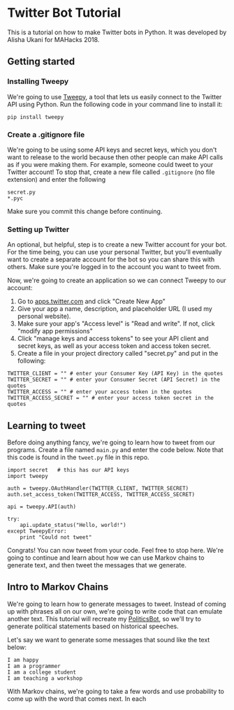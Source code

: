 # Twitter Bot Tutorial

This is a tutorial on how to make Twitter bots in Python. It was developed by Alisha Ukani for MAHacks 2018.

## Getting started

### Installing Tweepy

We're going to use [Tweepy](https://github.com/tweepy/tweepy), a tool that lets us easily connect to the Twitter API using Python. Run the following code in your command line to install it:

```
pip install tweepy
```

### Create a .gitignore file

We're going to be using some API keys and secret keys, which you don't want to release to the world because then other people can make API calls as if you were making them. For example, someone could tweet to your Twitter account! To stop that, create a new file called `.gitignore` (no file extension) and enter the following
```
secret.py
*.pyc
```

Make sure you commit this change before continuing.

### Setting up Twitter

An optional, but helpful, step is to create a new Twitter account for your bot. For the time being, you can use your personal Twitter, but you'll eventually want to create a separate account for the bot so you can share this with others. Make sure you're logged in to the account you want to tweet from.

Now, we're going to create an application so we can connect Tweepy to our account:
1. Go to [apps.twitter.com](https://apps.twitter.com/) and click "Create New App"
2. Give your app a name, description, and placeholder URL (I used my personal website).
3. Make sure your app's "Access level" is "Read and write". If not, click "modify app permissions"
4. Click "manage keys and access tokens" to see your API client and secret keys, as well as your access token and access token secret.
5. Create a file in your project directory called "secret.py" and put in the following:
```
TWITTER_CLIENT = "" # enter your Consumer Key (API Key) in the quotes
TWITTER_SECRET = "" # enter your Consumer Secret (API Secret) in the quotes
TWITTER_ACCESS = "" # enter your access token in the quotes
TWITTER_ACCESS_SECRET = "" # enter your access token secret in the quotes
```

## Learning to tweet

Before doing anything fancy, we're going to learn how to tweet from our programs. Create a file named `main.py` and enter the code below. Note that this code is found in the `tweet.py` file in this repo.

```
import secret   # this has our API keys
import tweepy

auth = tweepy.OAuthHandler(TWITTER_CLIENT, TWITTER_SECRET)
auth.set_access_token(TWITTER_ACCESS, TWITTER_ACCESS_SECRET)

api = tweepy.API(auth)

try:
    api.update_status("Hello, world!")
except TweepyError:
    print "Could not tweet"
```

Congrats! You can now tweet from your code. Feel free to stop here. We're going to continue and learn about how we can use Markov chains to generate text, and then tweet the messages that we generate.

## Intro to Markov Chains

We're going to learn how to generate messages to tweet. Instead of coming up with phrases all on our own, we're going to write code that can emulate another text. This tutorial will recreate my [PoliticsBot](https://github.com/alisha/PoliticsBot), so we'll try to generate political statements based on historical speeches.

Let's say we want to generate some messages that sound like the text below:
```
I am happy
I am a programmer
I am a college student
I am teaching a workshop
```

With Markov chains, we're going to take a few words and use probability to come up with the word that comes next. In each 

